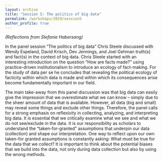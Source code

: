 ```yaml
---
layout: archive
title: "Session 5: The politics of big data"
permalink: /workshops/2019/session5
author_profile: true
---
```

*(Reflections from Stefanie Habersang)*  
  
In the panel session “The politics of big data” Chris Steele discussed with Wendy Espeland, David Krisch, Dev Jennings, and Joel Gehman truth(s) and fact(s) in the context of big data. Chris Steele started with an interesting introduction on the question “How are facts made?” using practice-driven institutionalism to introduce an ecology of fact-making. For the study of data per se he concludes that revealing the political ecology of facticity within which data is made and within which its consequences arise become fundamentally important in our field.

The main take-away from this panel discussion was that big data can easily give the impression that we overestimate what we can know – simply due to the sheer amount of data that is available. However, all data (big and small) may reveal some things and exclude other things. Therefore, the panel calls for a strong emphasis on reflexivity in collecting, analyzing, and interpreting big data. It is essential that we critically examine what we see and what we do not see/exclude in the data. It is our responsibility as scholars to understand the “taken-for-granted” assumptions that underpin our data (collection) and shape our interpretation. One way to reflect upon our own taken-for granted assumptions is constantly asking: What must be true for the data that we collect? It is important to think about the potential biases that we build into the data, not only during data collection but also by using the wrong methods.
